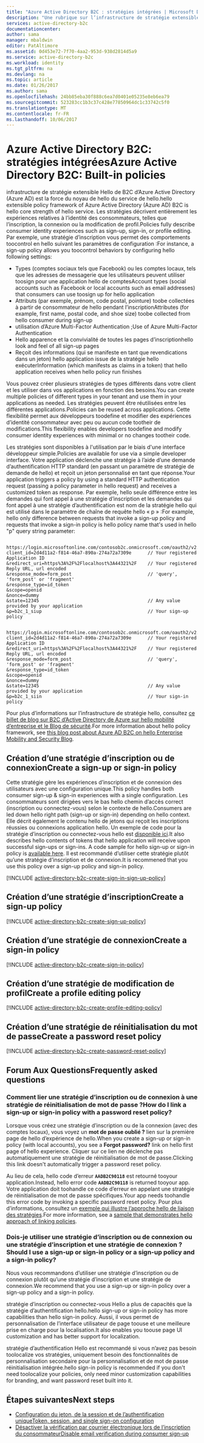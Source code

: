```yaml
---
title: "Azure Active Directory B2C : stratégies intégrées | Microsoft Docs"
description: "Une rubrique sur l’infrastructure de stratégie extensible hello d’Azure Active Directory B2C et sur la façon toocreate différents types de stratégie"
services: active-directory-b2c
documentationcenter: 
author: sama
manager: mbaldwin
editor: PatAltimore
ms.assetid: 0d453e72-7f70-4aa2-953d-938d2814d5a9
ms.service: active-directory-b2c
ms.workload: identity
ms.tgt_pltfrm: na
ms.devlang: na
ms.topic: article
ms.date: 01/26/2017
ms.author: sama
ms.openlocfilehash: 24bb85eba30f888c6ea7d0401e05235e8eb6ea79
ms.sourcegitcommit: 523283cc1b3c37c428e77850964dc1c33742c5f0
ms.translationtype: MT
ms.contentlocale: fr-FR
ms.lasthandoff: 10/06/2017
---
```

# <a name="azure-active-directory-b2c-built-in-policies"></a><span data-ttu-id="57a5d-103">Azure Active Directory B2C: stratégies intégrées</span><span class="sxs-lookup"><span data-stu-id="57a5d-103">Azure Active Directory B2C: Built-in policies</span></span>


<span data-ttu-id="57a5d-104">infrastructure de stratégie extensible Hello de B2C d’Azure Active Directory (Azure AD) est la force du noyau de hello du service de hello.</span><span class="sxs-lookup"><span data-stu-id="57a5d-104">hello extensible policy framework of Azure Active Directory (Azure AD) B2C is hello core strength of hello service.</span></span> <span data-ttu-id="57a5d-105">Les stratégies décrivent entièrement les expériences relatives à l’identité des consommateurs, telles que l’inscription, la connexion ou la modification de profil.</span><span class="sxs-lookup"><span data-stu-id="57a5d-105">Policies fully describe consumer identity experiences such as sign-up, sign-in, or profile editing.</span></span> <span data-ttu-id="57a5d-106">Par exemple, une stratégie d’inscription vous permet des comportements toocontrol en hello suivant les paramètres de configuration :</span><span class="sxs-lookup"><span data-stu-id="57a5d-106">For instance, a sign-up policy allows you toocontrol behaviors by configuring hello following settings:</span></span>

* <span data-ttu-id="57a5d-107">Types (comptes sociaux tels que Facebook) ou les comptes locaux, tels que les adresses de messagerie que les utilisateurs peuvent utiliser toosign pour une application hello de comptes</span><span class="sxs-lookup"><span data-stu-id="57a5d-107">Account types (social accounts such as Facebook or local accounts such as email addresses) that consumers can use toosign up for hello application</span></span>
* <span data-ttu-id="57a5d-108">Attributs (par exemple, prénom, code postal, pointure) toobe collectées à partir de consommateur de hello pendant l’inscription</span><span class="sxs-lookup"><span data-stu-id="57a5d-108">Attributes (for example, first name, postal code, and shoe size) toobe collected from hello consumer during sign-up</span></span>
* <span data-ttu-id="57a5d-109">utilisation d’Azure Multi-Factor Authentication ;</span><span class="sxs-lookup"><span data-stu-id="57a5d-109">Use of Azure Multi-Factor Authentication</span></span>
* <span data-ttu-id="57a5d-110">Hello apparence et la convivialité de toutes les pages d’inscription</span><span class="sxs-lookup"><span data-stu-id="57a5d-110">hello look and feel of all sign-up pages</span></span>
* <span data-ttu-id="57a5d-111">Reçoit des informations (qui se manifeste en tant que revendications dans un jeton) hello application issue de la stratégie hello exécuter</span><span class="sxs-lookup"><span data-stu-id="57a5d-111">Information (which manifests as claims in a token) that hello application receives when hello policy run finishes</span></span>

<span data-ttu-id="57a5d-112">Vous pouvez créer plusieurs stratégies de types différents dans votre client et les utiliser dans vos applications en fonction des besoins.</span><span class="sxs-lookup"><span data-stu-id="57a5d-112">You can create multiple policies of different types in your tenant and use them in your applications as needed.</span></span> <span data-ttu-id="57a5d-113">Les stratégies peuvent être réutilisées entre les différentes applications.</span><span class="sxs-lookup"><span data-stu-id="57a5d-113">Policies can be reused across applications.</span></span> <span data-ttu-id="57a5d-114">Cette flexibilité permet aux développeurs toodefine et modifier des expériences d’identité consommateur avec peu ou aucun code tootheir de modifications.</span><span class="sxs-lookup"><span data-stu-id="57a5d-114">This flexibility enables developers toodefine and modify consumer identity experiences with minimal or no changes tootheir code.</span></span>

<span data-ttu-id="57a5d-115">Les stratégies sont disponibles à l'utilisation par le biais d'une interface développeur simple.</span><span class="sxs-lookup"><span data-stu-id="57a5d-115">Policies are available for use via a simple developer interface.</span></span> <span data-ttu-id="57a5d-116">Votre application déclenche une stratégie à l’aide d’une demande d’authentification HTTP standard (en passant un paramètre de stratégie de demande de hello) et reçoit un jeton personnalisé en tant que réponse.</span><span class="sxs-lookup"><span data-stu-id="57a5d-116">Your application triggers a policy by using a standard HTTP authentication request (passing a policy parameter in hello request) and receives a customized token as response.</span></span> <span data-ttu-id="57a5d-117">Par exemple, hello seule différence entre les demandes qui font appel à une stratégie d’inscription et les demandes qui font appel à une stratégie d’authentification est nom de la stratégie hello qui est utilisé dans le paramètre de chaîne de requête hello « p » :</span><span class="sxs-lookup"><span data-stu-id="57a5d-117">For example, hello only difference between requests that invoke a sign-up policy and requests that invoke a sign-in policy is hello policy name that's used in hello "p" query string parameter:</span></span>

```

https://login.microsoftonline.com/contosob2c.onmicrosoft.com/oauth2/v2.0/authorize?
client_id=2d4d11a2-f814-46a7-890a-274a72a7309e      // Your registered Application ID
&redirect_uri=https%3A%2F%2Flocalhost%3A44321%2F    // Your registered Reply URL, url encoded
&response_mode=form_post                            // 'query', 'form_post' or 'fragment'
&response_type=id_token
&scope=openid
&nonce=dummy
&state=12345                                        // Any value provided by your application
&p=b2c_1_siup                                       // Your sign-up policy

```

```

https://login.microsoftonline.com/contosob2c.onmicrosoft.com/oauth2/v2.0/authorize?
client_id=2d4d11a2-f814-46a7-890a-274a72a7309e      // Your registered Application ID
&redirect_uri=https%3A%2F%2Flocalhost%3A44321%2F    // Your registered Reply URL, url encoded
&response_mode=form_post                            // 'query', 'form_post' or 'fragment'
&response_type=id_token
&scope=openid
&nonce=dummy
&state=12345                                        // Any value provided by your application
&p=b2c_1_siin                                       // Your sign-in policy

```

<span data-ttu-id="57a5d-118">Pour plus d’informations sur l’infrastructure de stratégie hello, consultez [ce billet de blog sur B2C d’Active Directory de Azure sur hello mobilité d’entreprise et le Blog de sécurité](http://blogs.technet.com/b/ad/archive/2015/11/02/a-look-inside-azuread-b2c-with-kim-cameron.aspx).</span><span class="sxs-lookup"><span data-stu-id="57a5d-118">For more information about hello policy framework, see [this blog post about Azure AD B2C on hello Enterprise Mobility and Security Blog](http://blogs.technet.com/b/ad/archive/2015/11/02/a-look-inside-azuread-b2c-with-kim-cameron.aspx).</span></span>

## <a name="create-a-sign-up-or-sign-in-policy"></a><span data-ttu-id="57a5d-119">Création d’une stratégie d’inscription ou de connexion</span><span class="sxs-lookup"><span data-stu-id="57a5d-119">Create a sign-up or sign-in policy</span></span>

<span data-ttu-id="57a5d-120">Cette stratégie gère les expériences d’inscription et de connexion des utilisateurs avec une configuration unique.</span><span class="sxs-lookup"><span data-stu-id="57a5d-120">This policy handles both consumer sign-up & sign-in experiences with a single configuration.</span></span> <span data-ttu-id="57a5d-121">Les consommateurs sont dirigées vers le bas hello chemin d’accès correct (inscription ou connectez-vous) selon le contexte de hello.</span><span class="sxs-lookup"><span data-stu-id="57a5d-121">Consumers are led down hello right path (sign-up or sign-in) depending on hello context.</span></span> <span data-ttu-id="57a5d-122">Elle décrit également le contenu hello de jetons qui reçoit les inscriptions réussies ou connexions application hello.  Un exemple de code pour la stratégie d’inscription ou connectez-vous hello est [disponible ici](active-directory-b2c-devquickstarts-web-dotnet-susi.md).</span><span class="sxs-lookup"><span data-stu-id="57a5d-122">It also describes hello contents of tokens that hello application will receive upon successful sign-ups or sign-ins.  A code sample for hello sign-up or sign-in policy is [available here](active-directory-b2c-devquickstarts-web-dotnet-susi.md).</span></span>  <span data-ttu-id="57a5d-123">Il est recommandé d’utiliser cette stratégie plutôt qu’une stratégie d’inscription et de connexion.</span><span class="sxs-lookup"><span data-stu-id="57a5d-123">It is recommened that you use this policy over a sign-up policy and sign-in policy.</span></span>  

[!INCLUDE [active-directory-b2c-create-sign-in-sign-up-policy](../../includes/active-directory-b2c-create-sign-in-sign-up-policy.md)]

## <a name="create-a-sign-up-policy"></a><span data-ttu-id="57a5d-124">Création d’une stratégie d’inscription</span><span class="sxs-lookup"><span data-stu-id="57a5d-124">Create a sign-up policy</span></span>

[!INCLUDE [active-directory-b2c-create-sign-up-policy](../../includes/active-directory-b2c-create-sign-up-policy.md)]

## <a name="create-a-sign-in-policy"></a><span data-ttu-id="57a5d-125">Création d’une stratégie de connexion</span><span class="sxs-lookup"><span data-stu-id="57a5d-125">Create a sign-in policy</span></span>

[!INCLUDE [active-directory-b2c-create-sign-in-policy](../../includes/active-directory-b2c-create-sign-in-policy.md)]

## <a name="create-a-profile-editing-policy"></a><span data-ttu-id="57a5d-126">Création d’une stratégie de modification de profil</span><span class="sxs-lookup"><span data-stu-id="57a5d-126">Create a profile editing policy</span></span>

[!INCLUDE [active-directory-b2c-create-profile-editing-policy](../../includes/active-directory-b2c-create-profile-editing-policy.md)]

## <a name="create-a-password-reset-policy"></a><span data-ttu-id="57a5d-127">Création d’une stratégie de réinitialisation du mot de passe</span><span class="sxs-lookup"><span data-stu-id="57a5d-127">Create a password reset policy</span></span>

[!INCLUDE [active-directory-b2c-create-password-reset-policy](../../includes/active-directory-b2c-create-password-reset-policy.md)]

## <a name="frequently-asked-questions"></a><span data-ttu-id="57a5d-128">Forum Aux Questions</span><span class="sxs-lookup"><span data-stu-id="57a5d-128">Frequently asked questions</span></span>

### <a name="how-do-i-link-a-sign-up-or-sign-in-policy-with-a-password-reset-policy"></a><span data-ttu-id="57a5d-129">Comment lier une stratégie d’inscription ou de connexion à une stratégie de réinitialisation de mot de passe ?</span><span class="sxs-lookup"><span data-stu-id="57a5d-129">How do I link a sign-up or sign-in policy with a password reset policy?</span></span>
<span data-ttu-id="57a5d-130">Lorsque vous créez une stratégie d’inscription ou de la connexion (avec des comptes locaux), vous voyez un **mot de passe oublié ?** lien sur la première page de hello d’expérience de hello.</span><span class="sxs-lookup"><span data-stu-id="57a5d-130">When you create a sign-up or sign-in policy (with local accounts), you see a **Forgot password?** link on hello first page of hello experience.</span></span> <span data-ttu-id="57a5d-131">Cliquer sur ce lien ne déclenche pas automatiquement une stratégie de réinitialisation de mot de passe.</span><span class="sxs-lookup"><span data-stu-id="57a5d-131">Clicking this link doesn't automatically trigger a password reset policy.</span></span> 

<span data-ttu-id="57a5d-132">Au lieu de cela, hello code d’erreur  **`AADB2C90118`**  est retourné tooyour application.</span><span class="sxs-lookup"><span data-stu-id="57a5d-132">Instead, hello error code **`AADB2C90118`** is returned tooyour app.</span></span> <span data-ttu-id="57a5d-133">Votre application doit toohandle ce code d’erreur en appelant une stratégie de réinitialisation de mot de passe spécifiques.</span><span class="sxs-lookup"><span data-stu-id="57a5d-133">Your app needs toohandle this error code by invoking a specific password reset policy.</span></span> <span data-ttu-id="57a5d-134">Pour plus d’informations, consultez un [exemple qui illustre l’approche hello de liaison des stratégies](https://github.com/AzureADQuickStarts/B2C-WebApp-OpenIDConnect-DotNet-SUSI).</span><span class="sxs-lookup"><span data-stu-id="57a5d-134">For more information, see a [sample that demonstrates hello approach of linking policies](https://github.com/AzureADQuickStarts/B2C-WebApp-OpenIDConnect-DotNet-SUSI).</span></span>

### <a name="should-i-use-a-sign-up-or-sign-in-policy-or-a-sign-up-policy-and-a-sign-in-policy"></a><span data-ttu-id="57a5d-135">Dois-je utiliser une stratégie d’inscription ou de connexion ou une stratégie d’inscription et une stratégie de connexion ?</span><span class="sxs-lookup"><span data-stu-id="57a5d-135">Should I use a sign-up or sign-in policy or a sign-up policy and a sign-in policy?</span></span>
<span data-ttu-id="57a5d-136">Nous vous recommandons d’utiliser une stratégie d’inscription ou de connexion plutôt qu’une stratégie d’inscription et une stratégie de connexion.</span><span class="sxs-lookup"><span data-stu-id="57a5d-136">We recommend that you use a sign-up or sign-in policy over a sign-up policy and a sign-in policy.</span></span>  

<span data-ttu-id="57a5d-137">stratégie d’inscription ou connectez-vous Hello a plus de capacités que la stratégie d’authentification hello.</span><span class="sxs-lookup"><span data-stu-id="57a5d-137">hello sign-up or sign-in policy has more capabilities than hello sign-in policy.</span></span> <span data-ttu-id="57a5d-138">Aussi, il vous permet de personnalisation de l’interface utilisateur de page toouse et une meilleure prise en charge pour la localisation.</span><span class="sxs-lookup"><span data-stu-id="57a5d-138">It also enables you toouse page UI customization and has better support for localization.</span></span> 

<span data-ttu-id="57a5d-139">stratégie d’authentification Hello est recommandé si vous n’avez pas besoin toolocalize vos stratégies, uniquement besoin des fonctionnalités de personnalisation secondaire pour la personnalisation et de mot de passe réinitialisation intégrée.</span><span class="sxs-lookup"><span data-stu-id="57a5d-139">hello sign-in policy is recommended if you don't need toolocalize your policies, only need minor customization capabilities for branding, and want password reset built into it.</span></span>

## <a name="next-steps"></a><span data-ttu-id="57a5d-140">Étapes suivantes</span><span class="sxs-lookup"><span data-stu-id="57a5d-140">Next steps</span></span>
* [<span data-ttu-id="57a5d-141">Configuration du jeton, de la session et de l’authentification unique</span><span class="sxs-lookup"><span data-stu-id="57a5d-141">Token, session, and single sign-on configuration</span></span>](active-directory-b2c-token-session-sso.md)
* [<span data-ttu-id="57a5d-142">Désactiver la vérification par courrier électronique lors de l’inscription du consommateur</span><span class="sxs-lookup"><span data-stu-id="57a5d-142">Disable email verification during consumer sign-up</span></span>](active-directory-b2c-reference-disable-ev.md)

